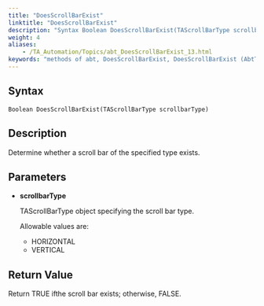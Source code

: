 ```yaml
--- 
title: "DoesScrollBarExist"
linktitle: "DoesScrollBarExist"
description: "Syntax Boolean DoesScrollBarExist(TAScrollBarType scrollbarType) Description Determine whether a scroll bar of the specified type exists. Parameters scrollbarType TAScrollBarType object specifying the ..."
weight: 4
aliases: 
    - /TA_Automation/Topics/abt_DoesScrollBarExist_13.html
keywords: "methods of abt, DoesScrollBarExist, DoesScrollBarExist (AbtTable), AbtTable, scrollbar is found in table, scrollbar exists in table, table has scrollbar"
---
```


## Syntax

`Boolean DoesScrollBarExist(TAScrollBarType scrollbarType)`

## Description

Determine whether a scroll bar of the specified type exists.

## Parameters

-   **scrollbarType**

    TAScrollBarType object specifying the scroll bar type.

    Allowable values are:

    -   HORIZONTAL
    -   VERTICAL

## Return Value

Return TRUE ifthe scroll bar exists; otherwise, FALSE.




